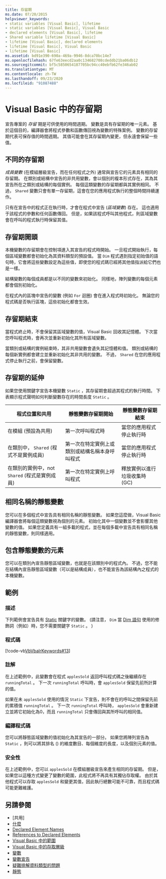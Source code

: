 ```yaml
---
title: 存留期
ms.date: 07/20/2015
helpviewer_keywords:
- static variables [Visual Basic], lifetime
- static variables [Visual Basic], Visual Basic
- declared elements [Visual Basic], lifetime
- Shared variable lifetime [Visual Basic]
- lifetime [Visual Basic], declared elements
- lifetime [Visual Basic], Visual Basic
- lifetime [Visual Basic]
ms.assetid: bd91e390-690a-469a-9946-8dca70bc14e7
ms.openlocfilehash: 67fe63eecd2aa0c134682708cdeddb21ba06db12
ms.sourcegitcommit: bf5c5850654187705bc94cc40ebfb62fe346ab02
ms.translationtype: MT
ms.contentlocale: zh-TW
ms.lasthandoff: 09/23/2020
ms.locfileid: "91087488"
---
```

# <a name="lifetime-in-visual-basic"></a>Visual Basic 中的存留期

宣告專案的 *存留* 期是可供使用的時間週期。 變數是具有存留期的唯一元素。 基於這個目的，編譯器會將程式參數和函數傳回視為變數的特殊案例。 變數的存留期代表可保存值的時間週期。 其值可能會在其存留期內變更，但永遠會保留一些值。  
  
## <a name="different-lifetimes"></a>不同的存留期  

 *成員變數* (在模組層級宣告，而在任何程式之外) 通常與宣告它的元素具有相同的存留期。 在類別或結構中宣告的非共用變數，會以個別的複本形式存在，其為其宣告所在之類別或結構的每個實例。 每個這類變數的存留期都與其實例相同。 不過， `Shared` 變數只會有單一存留期，這會在您的應用程式執行的整個時間持續運作。  
  
 只有在宣告中的程式正在執行時，才會在程式中宣告 (*區域變數*) 存在。 這也適用于該程式的參數和任何函數傳回。 但是，如果該程式呼叫其他程式，則區域變數會在呼叫的程式執行時保留其值。  
  
## <a name="beginning-of-lifetime"></a>存留期開頭  

 本機變數的存留期會在控制項進入其宣告的程式時開始。 一旦程式開始執行，每個區域變數都會初始化為其資料類型的預設值。 當 `Dim` 程式遇到指定初始值的語句時，它會將這些變數設定為這些值，即使您的程式碼已經將其他值指派給它們也是一樣。  
  
 結構變數的每個成員都是以不同的變數來初始化。 同樣地，陣列變數的每個元素都會個別初始化。  
  
 在程式內的區塊中宣告的變數 (例如 `For` 迴圈) 會在進入程式時初始化。 無論您的程式碼是否執行區塊，這些初始化都會生效。  
  
## <a name="end-of-lifetime"></a>存留期結束  

 當程式終止時，不會保留其區域變數的值，Visual Basic 回收其記憶體。 下次當您呼叫程式時，會再次並重新初始化其所有區域變數。  
  
 當類別或結構的實例結束時，其非共用變數會遺失其記憶體和值。 類別或結構的每個新實例都會建立並重新初始化其非共用的變數。 不過， `Shared` 在您的應用程式停止執行之前，會保留變數。  
  
## <a name="extension-of-lifetime"></a>存留期的延伸  

 如果您使用關鍵字宣告本機變數 `Static` ，其存留期會超過其程式的執行時間。 下表顯示程式聲明如何判斷變數存在的時間長度 `Static` 。  
  
|程式位置和共用|靜態變數存留期開始|靜態變數存留期結束|  
|------------------------------------|-------------------------------------|-----------------------------------|  
|在模組 (預設為共用) |第一次呼叫程式時|當您的應用程式停止執行時|  
|在類別中， `Shared` (程式不是實例成員) |第一次在特定實例上或類別或結構名稱本身呼叫程式|當您的應用程式停止執行時|  
|在類別的實例中，not `Shared` (程式是實例成員) |第一次在特定實例上呼叫程式|釋放實例以進行垃圾收集時 (GC) |  
  
## <a name="static-variables-of-the-same-name"></a>相同名稱的靜態變數  

 您可以在多個程式中宣告具有相同名稱的靜態變數。 如果您這麼做，Visual Basic 編譯器會將每個這類變數視為個別的元素。 初始化其中一個變數並不會影響其他變數的值。 如果您定義具有一組多載的程式，並在每個多載中宣告具有相同名稱的靜態變數，則同樣適用。  
  
## <a name="containing-elements-for-static-variables"></a>包含靜態變數的元素  

 您可以在類別內宣告靜態區域變數，也就是在該類別中的程式內。 不過，您不能在結構內宣告靜態區域變數（可以是結構成員），也不能宣告為該結構內之程式的本機變數。  
  
## <a name="example"></a>範例  
  
### <a name="description"></a>描述  

 下列範例會宣告具有 [Static](../../../language-reference/modifiers/static.md) 關鍵字的變數。  (請注意， `Dim` 當 [Dim 語句](../../../language-reference/statements/dim-statement.md) 使用的修飾詞（例如）時，您不需要關鍵字 `Static` 。 )   
  
### <a name="code"></a>程式碼  

 [!code-vb[VbVbalrKeywords#13](~/samples/snippets/visualbasic/VS_Snippets_VBCSharp/VbVbalrKeywords/VB/class7.vb#13)]  
  
### <a name="comments"></a>註解  

 在上述範例中，此變數會在程式 `applesSold` 返回呼叫程式碼之後繼續存在 `runningTotal` 。 下一次 `runningTotal` 呼叫時，會 `applesSold` 保留先前所計算的值。  
  
 如果在未 `applesSold` 使用的情況 `Static` 下宣告，則不會在的呼叫之間保留先前的累積值 `runningTotal` 。 下一次 `runningTotal` 呼叫時， `applesSold` 會重新建立並將它初始化為0，而且 `runningTotal` 只會傳回與其所呼叫的相同值。  
  
### <a name="compile-the-code"></a>編譯程式碼  

 您可以將靜態區域變數的值初始化為其宣告的一部分。 如果您將陣列宣告為 `Static` ，則可以將其排名 () 的維度數目、每個維度的長度，以及個別元素的值。  
  
### <a name="security"></a>安全性  

 在上述範例中，您可以 `applesSold` 在模組層級宣告來產生相同的存留期。 但是，如果您以這種方式變更了變數的範圍，此程式將不再具有其獨佔存取權。 由於其他程式可以存取 `applesSold` 和變更其值，因此執行總數可能不可靠，而且程式碼可能更難維護。  
  
## <a name="see-also"></a>另請參閱

- [共用][](../../../language-reference/modifiers/shared.md)
- [什麼](../../../language-reference/nothing.md)
- [Declared Element Names](declared-element-names.md)
- [References to Declared Elements](references-to-declared-elements.md)
- [Visual Basic 中的範圍](scope.md)
- [Visual Basic 中的存取層級](access-levels.md)
- [變數](../variables/index.md)
- [變數宣告](../variables/variable-declaration.md)
- [疑難排解資料類型的問題](../data-types/troubleshooting-data-types.md)
- [靜態](../../../language-reference/modifiers/static.md)
